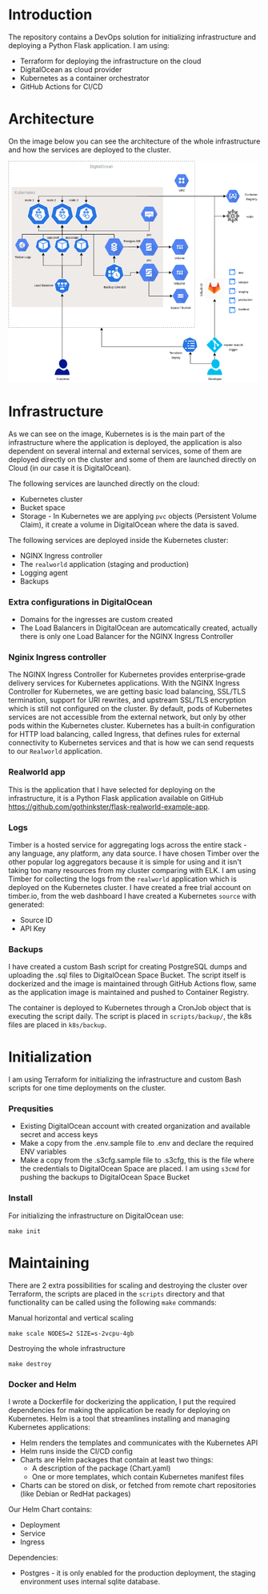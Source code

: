 # Introduction

The repository contains a DevOps solution for initializing infrastructure and deploying a Python Flask application. I am using:

- Terraform for deploying the infrastructure on the cloud
- DigitalOcean as cloud provider
- Kubernetes as a container orchestrator
- GitHub Actions for CI/CD

# Architecture

On the image below you can see the architecture of the whole infrastructure and how the services are deployed to the cluster.

<div align="center">

![](docs/RealworldArchitecture.png)

</div>

# Infrastructure

As we can see on the image, Kubernetes is is the main part of the infrastructure where the application is deployed, the application is also dependent on several internal and external services, some of them are deployed directly on the cluster and some of them are launched directly on Cloud (in our case it is DigitalOcean).

The following services are launched directly on the cloud:

- Kubernetes cluster
- Bucket space
- Storage - In Kubernetes we are applying `pvc` objects (Persistent Volume Claim), it create a volume in DigitalOcean where the data is saved.

The following services are deployed inside the Kubernetes cluster:

- NGINX Ingress controller
- The `realworld` application (staging and production)
- Logging agent
- Backups

### Extra configurations in DigitalOcean

- Domains for the ingresses are custom created
- The Load Balancers in DigitalOcean are automcatically created, actually there is only one Load Balancer for the NGINX Ingress Controller

### Nginix Ingress controller

The NGINX Ingress Controller for Kubernetes provides enterprise‑grade delivery services for Kubernetes applications. With the NGINX Ingress Controller for Kubernetes, we are getting basic load balancing, SSL/TLS termination, support for URI rewrites, and upstream SSL/TLS encryption which is still not configured on the cluster. By default, pods of Kubernetes services are not accessible from the external network, but only by other pods within the Kubernetes cluster. Kubernetes has a built‑in configuration for HTTP load balancing, called Ingress, that defines rules for external connectivity to Kubernetes services and that is how we can send requests to our `Realworld` application.

### Realworld app

This is the application that I have selected for deploying on the infrastructure, it is a Python Flask application available on GitHub https://github.com/gothinkster/flask-realworld-example-app.

### Logs

Timber is a hosted service for aggregating logs across the entire stack - any language, any platform, any data source. I have chosen Timber over the other popular log aggregators because it is simple for using and it isn't taking too many resources from my cluster comparing with ELK. I am using Timber for collecting the logs from the `realworld` application which is deployed on the Kubernetes cluster. I have created a free trial account on timber.io, from the web dashboard I have created a Kubernetes `source` with generated:
- Source ID
- API Key

### Backups

I have created a custom Bash script for creating PostgreSQL dumps and uploading the .sql files to DigitalOcean Space Bucket. The script itself is dockerized and the image is maintained through GitHub Actions flow, same as the application image is maintained and pushed to Container Registry.

The container is deployed to Kubernetes through a CronJob object that is executing the script daily. The script is placed in `scripts/backup/`, the k8s files are placed in `k8s/backup`.

# Initialization

I am using Terraform for initializing the infrastructure and custom Bash scripts for one time deployments on the cluster.

### Prequsities

- Existing DigitalOcean account with created organization and available secret and access keys
- Make a copy from the .env.sample file to .env and declare the required ENV variables
- Make a copy from the .s3cfg.sample file to .s3cfg, this is the file where the credentials to DigitalOcean Space are placed. I am using `s3cmd` for pushing the backups to DigitalOcean Space Bucket

### Install

For initializing the infrastructure on DigitalOcean use:

```
make init
```

# Maintaining

There are 2 extra possibilities for scaling and destroying the cluster over Terraform, the scripts are placed in the `scripts` directory and that functionality can be called using the following `make` commands:

Manual horizontal and vertical scaling
```
make scale NODES=2 SIZE=s-2vcpu-4gb
```

Destroying the whole infrastructure
```
make destroy
```

### Docker and Helm

I wrote a Dockerfile for dockerizing the application, I put the required dependencies for making the application be ready for deploying on Kubernetes. Helm is a tool that streamlines installing and managing Kubernetes applications: 

- Helm renders the templates and communicates with the Kubernetes API
- Helm runs inside the CI/CD config
- Charts are Helm packages that contain at least two things:
    - A description of the package (Chart.yaml)
    - One or more templates, which contain Kubernetes manifest files
- Charts can be stored on disk, or fetched from remote chart repositories (like Debian or RedHat packages)

Our Helm Chart contains:

- Deployment
- Service
- Ingress

Dependencies:

- Postgres - it is only enabled for the production deployment, the staging environment uses internal sqlite database.

